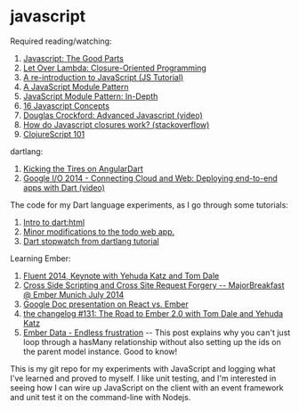 javascript
==========

Required reading/watching:
<ol>
<li>
 <a href="www.youtube.com/watch?v=hQVTIJBZook">Javascript: The Good Parts</a>
</li>
<li>
 <a href="http://letoverlambda.com/index.cl/guest/chap2.html">Let Over Lambda: Closure-Oriented Programming</a>
</li>
<li>
 <a href="https://developer.mozilla.org/en-US/docs/Web/JavaScript/A_re-introduction_to_JavaScript">A re-introduction to JavaScript (JS Tutorial)</a>
</li>
<li>
 <a href="http://yuiblog.com/blog/2007/06/12/module-pattern/">A JavaScript Module Pattern</a>
</li>
<li>
 <a href="http://www.adequatelygood.com/JavaScript-Module-Pattern-In-Depth.html">JavaScript Module Pattern: In-Depth</a>
</li>
<li>
 <a href="http://javascriptissexy.com/16-javascript-concepts-you-must-know-well/">16 Javascript Concepts</a>
</li>
<li>
 <a href="http://www.youtube.com/watch?v=DwYPG6vreJg">Douglas Crockford: Advanced Javascript (video)</a>
</li>
<li>
 <a href="http://stackoverflow.com/questions/111102/how-do-javascript-closures-work">How do Javascript closures work? (stackoverflow)</a>
</li>
<li>
 <a href="http://swannodette.github.io/2013/11/07/clojurescript-101/">ClojureScript 101</a>
</li>
</ol>

dartlang:

<ol>
  <li>
  <a href="http://teropa.info/blog/2014/02/11/kicking-the-tires-on-angulardart.html">Kicking the Tires on AngularDart</a>
  </li>
  <li>
   <a href="https://www.youtube.com/watch?v=49BH7nxbBmY">Google I/O 2014 - Connecting Cloud and Web: Deploying end-to-end apps with Dart (video)</a>
  </li>

</ol>

The code for my Dart language experiments, as I go through some tutorials:

<ol>
  <li>
    <a href="https://rawgit.com/steveklewis/javascript/master/dart_html/mini/web/mini.html">Intro to dart:html</a>
  </li>
  <li>
    <a href="https://rawgit.com/steveklewis/javascript/master/dart_todo/web/todo.html">Minor modifications to the todo web app.</a>
  </li>
  <li>
    <a href="https://rawgit.com/steveklewis/javascript/dart_stopwatch/dart_stopwatch/build/web/index.html">Dart stopwatch from dartlang tutorial</a>
  </li>
</ol>

Learning Ember:

<ol>
  <li>
    <a href="https://www.youtube.com/watch?v=jScLjUlLTLI">Fluent 2014, Keynote with Yehuda Katz and Tom Dale</a>
  </li>
  <li>
    <a href="https://www.youtube.com/watch?v=PLN4LOK0UYg">Cross Side Scripting and Cross Site Request Forgery -- MajorBreakfast @ Ember Munich July 2014</a>
  </li>
  <li>
    <a href="https://docs.google.com/presentation/d/1afMLTCpRxhJpurQ97VBHCZkLbR1TEsRnd3yyxuSQ5YY">Google Doc presentation on React vs. Ember</a>
  </li>
  <li>
    <a href="http://thechangelog.com/131/">the changelog #131: The Road to Ember 2.0 with Tom Dale and Yehuda Katz</a>
  </li>
  <li>
    <a href="http://discuss.emberjs.com/t/ember-data-endless-frustration/893">Ember Data - Endless frustration</a> -- This post explains why you can't just loop through a hasMany relationship without also setting up the ids on the parent model instance. Good to know!
</ol>

This is my git repo for my experiments with JavaScript and logging what I've learned and proved to myself. I like unit testing, and I'm interested in seeing how I can wire up JavaScript on the client with an event framework and unit test it on the command-line with Nodejs.

